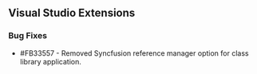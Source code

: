 ## Visual Studio Extensions

### Bug Fixes

* #FB33557 - Removed Syncfusion reference manager option for class library application.
